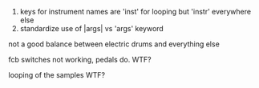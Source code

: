 1. keys for instrument names are 'inst' for looping but 'instr' everywhere else
1. standardize use of |args| vs 'args' keyword

not a good balance between electric drums and everything else

fcb switches not working, pedals do. WTF?

looping of the samples WTF?
